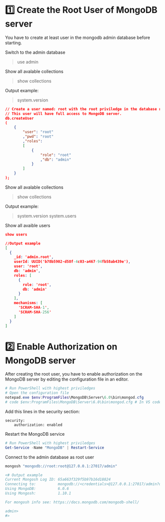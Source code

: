
# :one: Create the Root User of MongoDB server

You have to create at least user in the mongodb admin database before starting.

Switch to the admin database
> use admin

Show all avalable collections
> show collections

Output example:
> system.version

~~~json
// Create a user named: root with the root priviledge in the database name: admin
// This user will have full access to MongoDB server.
db.createUser
(
    {
        "user": "root"
        ,"pwd": "root"
        ,"roles":
        [
            {
                "role": "root"
                ,"db": "admin"
            }
        ] 
    }
);
~~~

Show all avalable collections
> show collections

Output example:
> system.version
> system.users

Show all avaible users
~~~json
show users

//Output example
[
  {
    _id: 'admin.root',
    userId: UUID('b78b5902-d58f-4c03-a467-94fb58ab439e'),
    user: 'root',
    db: 'admin',
    roles: [
      {
        role: 'root',
        db: 'admin'
      }
    ],
    mechanisms: [
      'SCRAM-SHA-1',
      'SCRAM-SHA-256'
    ]
  }
]
~~~

# :two: Enable Authorization on MongoDB server

After creating the root user, you have to enable authorization on the MongoDB server by editing the configuration file in an editor.
~~~ps1 (Administrator)
# Run PowerShell with highest priviledges
# Open the configuration file
notepad.exe $env:ProgramFiles\MongoDB\Server\6.0\bin\mongod.cfg
# code $env:ProgramFiles\MongoDB\Server\6.0\bin\mongod.cfg # In VS code terminal only
~~~

Add this lines in the security section:
~~~
security:
    authorization: enabled
~~~

Restart the MongoDB service
~~~ps1 (Administrator)
# Run PowerShell with highest priviledges
Get-Service -Name "MongoDB" | Restart-Service
~~~

Connect to the admin database as root user
~~~ps1
mongosh "mongodb://root:root@127.0.0.1:27017/admin"

<# Output example
Current Mongosh Log ID: 65a663f329f5b97b16d18824
Connecting to:          mongodb://<credentials>@127.0.0.1:27017/admin?directConnection=true&serverSelectionTimeoutMS=2000&appName=mongosh+1.10.1
Using MongoDB:          6.0.6
Using Mongosh:          1.10.1

For mongosh info see: https://docs.mongodb.com/mongodb-shell/

admin> 
#>
~~~